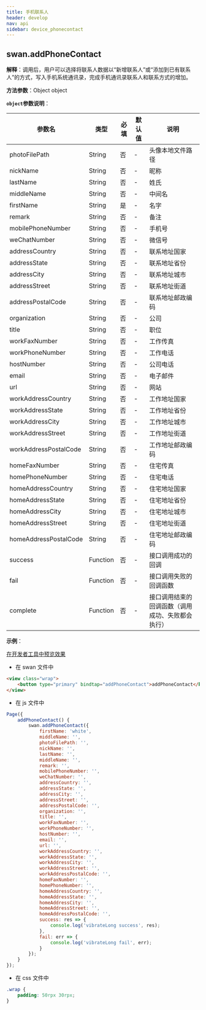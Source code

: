 ```yaml
---
title: 手机联系人
header: develop
nav: api
sidebar: device_phonecontact
---
```



## swan.addPhoneContact

**解释**：调用后，用户可以选择将联系人数据以“新增联系人”或“添加到已有联系人”的方式，写入手机系统通讯录，完成手机通讯录联系人和联系方式的增加。

**方法参数**：Object object

**`object`参数说明**：

|参数名 |类型  |必填 | 默认值 |说明|
|---- | ---- | ---- | ----|----|
|photoFilePath |String | 否  |-| 头像本地文件路径|
|nickName |String | 否  | -|昵称|
|lastName |String | 否  | -|姓氏|
|middleName |String | 否  |-| 中间名|
|firstName |String | 是  |-| 名字|
|remark|String|否|-|备注|
|mobilePhoneNumber |String | 否  |-| 手机号|
|weChatNumber |String | 否  | -|微信号|
|addressCountry |String | 否  |-| 联系地址国家|
|addressState |String | 否  | -|联系地址省份|
|addressCity |String | 否  | -|联系地址城市|
|addressStreet |String | 否  |-| 联系地址街道|
|addressPostalCode |String | 否  | -|联系地址邮政编码|
|organization |String | 否  | -|公司|
|title |String | 否  | -|职位|
|workFaxNumber |String | 否  | -|工作传真|
|workPhoneNumber |String | 否  | -|工作电话|
|hostNumber |String | 否  |-|公司电话|
|email |String | 否  |-| 电子邮件|
|url |String | 否  | -|网站|
|workAddressCountry |String | 否  |-| 工作地址国家|
|workAddressState |String | 否  |-| 工作地址省份|
|workAddressCity |String | 否  |-| 工作地址城市|
|workAddressStreet |String | 否  |-| 工作地址街道|
|workAddressPostalCode |String | 否  |-| 工作地址邮政编码|
|homeFaxNumber |String | 否  |-| 住宅传真|
|homePhoneNumber |String | 否  | -|住宅电话|
|homeAddressCountry |String | 否  |-| 住宅地址国家|
|homeAddressState |String | 否  |-| 住宅地址省份|
|homeAddressCity |String | 否  |-| 住宅地址城市|
|homeAddressStreet |String | 否  | -|住宅地址街道|
|homeAddressPostalCode |String | 否  |-| 住宅地址邮政编码|
|success| Function  |  否  | -|接口调用成功的回调|
|fail  |  Function  |  否 |-|  接口调用失败的回调函数|
|complete  |  Function |   否 | -| 接口调用结束的回调函数（调用成功、失败都会执行）|

**示例**：

<a href="swanide://fragment/8bd9b2c7500c14a85cff265bb671d1ec1557732716138" title="在开发者工具中预览效果" target="_self">在开发者工具中预览效果</a>

* 在 swan 文件中

```html
<view class="wrap">
    <button type="primary" bindtap="addPhoneContact">addPhoneContact</button>
</view>
```

* 在 js 文件中

```js
Page({
    addPhoneContact() {
        swan.addPhoneContact({
            firstName: 'white',
            middleName: '',
            photoFilePath: '',
            nickName: '',
            lastName: '',
            middleName: '',
            remark: '',
            mobilePhoneNumber: '',
            weChatNumber: '',
            addressCountry: '',
            addressState: '',
            addressCity: '',
            addressStreet: '',
            addressPostalCode: '',
            organization: '',
            title: '',
            workFaxNumber: '',
            workPhoneNumber: '',
            hostNumber: '',
            email: '',
            url: '',
            workAddressCountry: '',
            workAddressState: '',
            workAddressCity: '',
            workAddressStreet: '',
            workAddressPostalCode: '',
            homeFaxNumber: '',
            homePhoneNumber: '',
            homeAddressCountry: '',
            homeAddressState: '',
            homeAddressCity: '',
            homeAddressStreet: '',
            homeAddressPostalCode: '',
            success: res => {
                console.log('vibrateLong success', res);
            },
            fail: err => {
                console.log('vibrateLong fail', err);
            }
        });
    }
});
```
* 在 css 文件中

```css
.wrap {
    padding: 50rpx 30rpx;
}
```